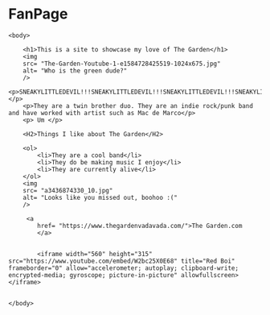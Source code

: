 # FanPage
<!DOCTYPE html>
<html lang="en">
    <head>
        <meta charset="UTF-8"/>
        <title>The Garden Faaaaannnnn Paaaaaage!</title>
    </head>

    <body>
        
        <h1>This is a site to showcase my love of The Garden</h1>
        <img 
        src= "The-Garden-Youtube-1-e1584728425519-1024x675.jpg"
        alt= "Who is the green dude?"
        />
        <p>SNEAKYLITTLEDEVIL!!!SNEAKYLITTLEDEVIL!!!SNEAKYLITTLEDEVIL!!!SNEAKYLITTLEDEVIL!!!SNEAKYLITTLEDEVIL!!!SNEAKYLITTLEDEVIL!!!SNEAKYLITTLEDEVIL!!!SNEAKYLITTLEDEVIL!!!SNEAKYLITTLEDEVIL!!!</p>
        <p>They are a twin brother duo. They are an indie rock/punk band and have worked with artist such as Mac de Marco</p>
        <p> Um </p>

        <H2>Things I like about The Garden</H2>

        <ol>
            <li>They are a cool band</li>
            <li>They do be making music I enjoy</li>
            <li>They are currently alive</li>
        </ol>
        <img 
        src= "a3436874330_10.jpg"
        alt= "Looks like you missed out, boohoo :("
        />

         <a
            href= "https://www.thegardenvadavada.com/">The Garden.com
            </a>
        
        
            <iframe width="560" height="315" src="https://www.youtube.com/embed/W2bc25X0E68" title="Red Boi" frameborder="0" allow="accelerometer; autoplay; clipboard-write; encrypted-media; gyroscope; picture-in-picture" allowfullscreen></iframe>
            
    
    </body>

